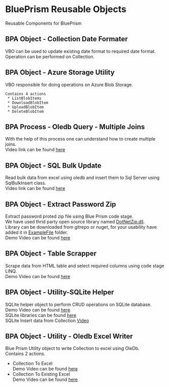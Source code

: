 # BluePrism Reusable Objects
Reusable Components for BluePrism

## <a>BPA Object - Collection Date Formater</a>
  VBO can be used to update existing date format to required date format. Operation can be performed on Collection.
  
## <a>BPA Object - Azure Storage Utility</a>
  VBO responsible for doing operations on Azure Blob Storage.
  
    Contains 4 actions
     * ListBlobItems
     * DownloadBlobItem
     * UploadBlobItem
     * DeleteBlobItem

## <a>BPA Process - Oledb Query - Multiple Joins</a>
  With the help of this process one can understand how to create multiple joins. 
  </br>Video link can be found [here](https://youtu.be/KsoxpXumioM)

## <a>BPA Object - SQL Bulk Update</a>
  Read bulk data from excel using oledb and insert them to Sql Server using SqlBulkInsert class.
  </br>Video link can be found [here](https://youtu.be/rF2fw42LWl8)

## <a>BPA Object - Extract Password Zip</a>
  Extract password proted zip file using Blue Prism code stage. 
  </br>We have used thrid party open source library named [DotNetZip.dll](https://github.com/haf/DotNetZip.Semverd). 
  </br>Library can be downloaded from gitrepo or nuget, for your usability have added it in [ExampleFile](/ExampleFile) folder. 
  </br>Demo Video can be found [here](https://youtu.be/cSxYyS8EmdE)
  
## <a>BPA Object - Table Scrapper</a>
  Scrape data from HTML table and select required columns using code stage LINQ. 
  </br>Demo Video can be found [here](https://youtu.be/oeZ1Nb6trkA)

## <a>BPA Object - Utility-SQLite Helper</a>
  SQLite helper object to perform CRUD operations on SQLite database.
  </br>Demo Video can be found [here](https://youtu.be/vV2SCVXAcqE)
  </br>SQLite libraries can be found [here](/ExampleFile/SQLite%20libs)
  </br>SQLite Insert data from Collection [Video](https://youtu.be/BddBbyk6LVU)

## <a>BPA Object - Utility - Oledb Excel Writer</a>
Blue Prism Utility object to write Collection to excel using OleDb.
</br> Contains 2 actions.
  * Collection To Excel
</br> Demo Video can be found [here](https://youtu.be/qju9B61M5kM)
  * Collection To Existing Excel
  </br> Demo Video can be found [here](https://youtu.be/21rEPvmIN3A)
